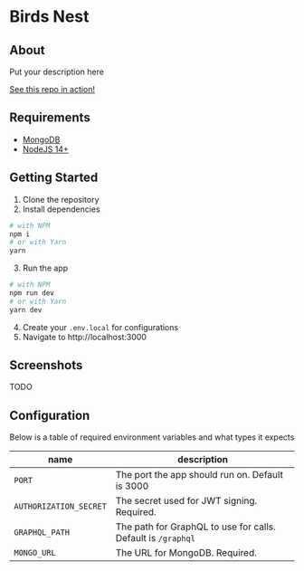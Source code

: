 # Birds Nest

## About

Put your description here

[See this repo in action!](http://localhost:3000)

## Requirements

- [MongoDB](https://www.mongodb.com/)
- [NodeJS 14+](https://nodejs.org/en/)

## Getting Started

1. Clone the repository
2. Install dependencies

```bash
# with NPM
npm i
# or with Yarn
yarn
```

3. Run the app

```bash
# with NPM
npm run dev
# or with Yarn
yarn dev
```

4. Create your `.env.local` for configurations
5. Navigate to http://localhost:3000

## Screenshots

TODO

## Configuration

Below is a table of required environment variables and what types it expects

| name                   | description                                                  |
| ---------------------- | ------------------------------------------------------------ |
| `PORT`                 | The port the app should run on. Default is 3000              |
| `AUTHORIZATION_SECRET` | The secret used for JWT signing. Required.                   |
| `GRAPHQL_PATH`         | The path for GraphQL to use for calls. Default is `/graphql` |
| `MONGO_URL`            | The URL for MongoDB. Required.                               |

